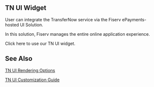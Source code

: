 ## TN UI Widget 

User can integrate the TransferNow service via the Fiserv ePayments-hosted UI Solution. 

In this solution, Fiserv manages the entire online application experience. 

Click here to use our TN UI widget. 


## See Also 

[TN UI Rendering Options](?path=docs/getting_started/TN-UI-Widget/TN_UI_Rendering_Options.md) 

[TN UI Customization Guide](?path=docs/getting_started/TN-UI-Widget/TN_UI_Customization_Guide.md)